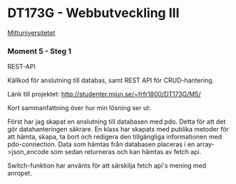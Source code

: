 # DT173G - Webbutveckling III

[Mittuniversitetet](https://www.miun.se/ "Mittuniversitetets Hemsida")

### Moment 5 - Steg 1

REST-API

Källkod för anslutning till databas, samt REST API för CRUD-hantering. 

Länk till projektet: http://studenter.miun.se/~frfr1800/DT173G/M5/

Kort sammanfattning över hur min lösning ser ut:

Först har jag skapat en anslutning till databasen med pdo. Detta för att det gör datahanteringen säkrare. En klass har skapats med publika metoder för att hämta, skapa, ta bort och redigera den tillgängliga informationen med pdo-connection. Data som hämtas från databasen placeras i en array->json_encode som sedan returneras och kan hämtas av fetch api.

Switch-funktion har använts för att särskilja fetch api's mening med anropet.

